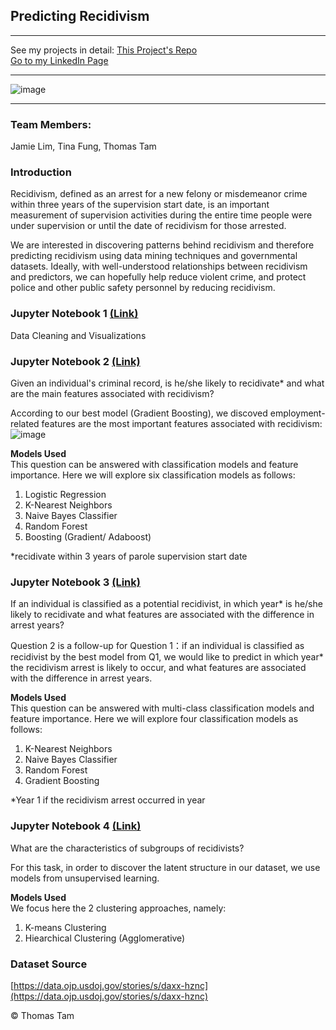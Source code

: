 ## Predicting Recidivism

---

See my projects in detail:
[This Project's Repo](https://github.com/skyrockets-21/Predicting-Recidivism/) \
[Go to my LinkedIn Page](https://www.linkedin.com/in/thomasyctam/) 

---
![image](https://user-images.githubusercontent.com/22537687/152667377-b2c071fb-1f93-477b-bb03-bcc426a277a1.png)

---

### Team Members:
Jamie Lim, Tina Fung, Thomas Tam 

### Introduction
Recidivism, defined as an arrest for a new felony or misdemeanor crime within three
years of the supervision start date, is an important measurement of supervision activities during
the entire time people were under supervision or until the date of recidivism for those arrested.

We are interested in discovering patterns behind recidivism and therefore predicting
recidivism using data mining techniques and governmental datasets. Ideally, with well-understood relationships between recidivism and predictors, we can
hopefully help reduce violent crime, and protect police and other public safety personnel by
reducing recidivism.

### Jupyter Notebook 1 [(Link)](https://github.com/skyrockets-21/Predicting-Recidivism/blob/main/part1_intro%2Bdata_cleaning.ipynb) 
Data Cleaning and Visualizations

### Jupyter Notebook 2 [(Link)](https://github.com/skyrockets-21/Predicting-Recidivism/blob/main/part2_question1.ipynb) 
Given an individual's criminal record, is he/she likely to recidivate* and what are the main features associated with recidivism?

According to our best model (Gradient Boosting), we discoved employment-related features are the most important features associated with recidivism:
![image](https://user-images.githubusercontent.com/22537687/152690636-10315cd1-b12f-4d96-9689-e6ffe48e5d22.png)

**Models Used** \
This question can be answered with classification models and feature importance. Here we will explore six classification models as follows:

1. Logistic Regression
2. K-Nearest Neighbors
3. Naive Bayes Classifier
4. Random Forest
5. Boosting (Gradient/ Adaboost)

\*recidivate within 3 years of parole supervision start date

### Jupyter Notebook 3 [(Link)](https://github.com/skyrockets-21/Predicting-Recidivism/blob/main/part3_question2.ipynb) 
If an individual is classified as a potential recidivist, in which year* is he/she likely to recidivate and what features are associated with the difference in arrest years?


Question 2 is a follow-up for Question 1：if an individual is classified as recidivist by the best model from Q1, we would like to predict in which year* the recidivism arrest is likely to occur, and what features are associated with the difference in arrest years.

**Models Used** \
This question can be answered with multi-class classification models and feature importance. Here we will explore four classification models as follows:

1. K-Nearest Neighbors
2. Naive Bayes Classifier
3. Random Forest
4. Gradient Boosting

\*Year 1 if the recidivism arrest occurred in year 

### Jupyter Notebook 4 [(Link)](https://github.com/skyrockets-21/Predicting-Recidivism/blob/main/part4_question3%2Bsummary.ipynb) 
What are the characteristics of subgroups of recidivists?

For this task, in order to discover the latent structure in our dataset, we use models from unsupervised learning.

**Models Used** \
We focus here the 2 clustering approaches, namely:

1. K-means Clustering
2. Hiearchical Clustering (Agglomerative)

### Dataset Source
[https://data.ojp.usdoj.gov/stories/s/daxx-hznc](https://data.ojp.usdoj.gov/stories/s/daxx-hznc)

&copy; Thomas Tam

